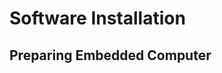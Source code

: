 Software Installation
=====================

Preparing Embedded Computer
---------------------------
